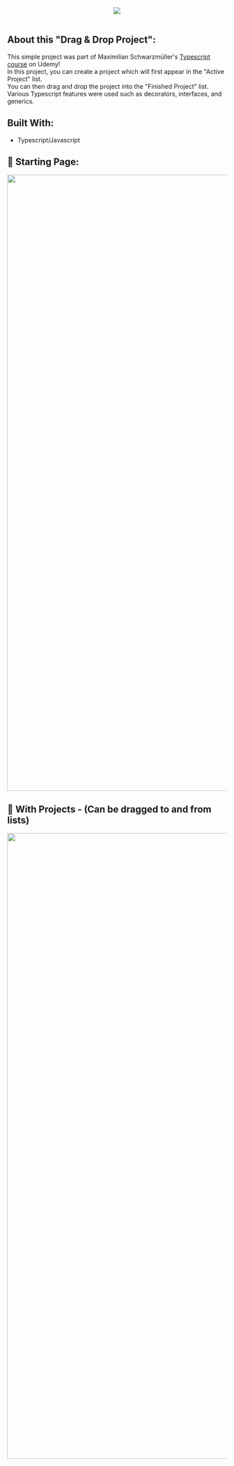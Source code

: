 <div align="center">
	<img src="https://www.typescriptlang.org/images/branding/two-longform.svg">
</div>

<br>

## About this "Drag & Drop Project":
This simple project was part of Maximilian Schwarzmüller's [Typescript course](https://www.udemy.com/course/understanding-typescript/?couponCode=ST4MT73124) on Udemy! <br>
In this project, you can create a project which will first appear in the "Active Project" list. <br> You can then drag and drop the project into the "Finished Project" list.<br>
Various Typescript features were used such as decorators, interfaces, and generics.



## Built With:
- Typescript/Javascript

## 📸 Starting Page:
<div align="center">
<img width="1412" alt="Screenshot 2024-08-01 at 1 43 19 PM" src="https://github.com/user-attachments/assets/d4ee9edd-c388-44a9-988f-c656c8f51d02">
</div>

## 📸 With Projects - (Can be dragged to and from lists)
<div align="center">
<img width="1434" alt="Screenshot 2024-08-01 at 3 43 13 PM" src="https://github.com/user-attachments/assets/3f956f74-4e2d-4956-a126-ab35955a262e">
</div>

